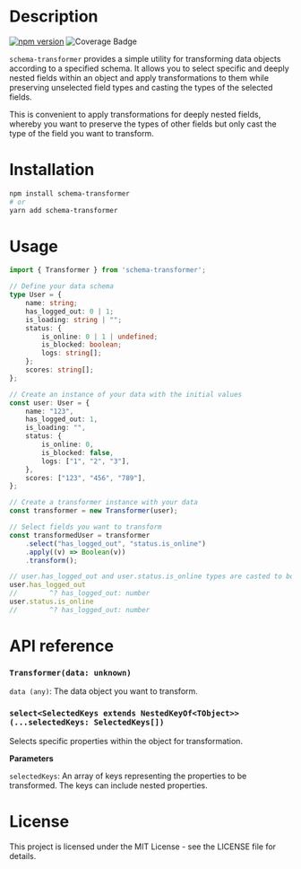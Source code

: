 # Description
[![npm version](https://img.shields.io/npm/v/schema-transformer?style=flat&colorA=18181B&colorB=d8c449)](https://www.npmjs.com/package/sunsettia)
![Coverage Badge](https://img.shields.io/endpoint?url=https://gist.githubusercontent.com/idea456/cae78aa41f0e72f261e01fd2fcee51f4/raw/schema-transformer.json)


`schema-transformer` provides a simple utility for transforming data objects according to a specified schema. It allows you to select specific and deeply nested fields within an object and apply transformations to them while preserving unselected field types and casting the types of the selected fields. 

This is convenient to apply transformations for deeply nested fields, whereby you want to preserve the types of other fields but only cast the type of the field you want to transform.

# Installation

```bash
npm install schema-transformer
# or
yarn add schema-transformer
```

# Usage

```typescript
import { Transformer } from 'schema-transformer';

// Define your data schema
type User = {
    name: string;
    has_logged_out: 0 | 1;
    is_loading: string | "";
    status: {
        is_online: 0 | 1 | undefined;
        is_blocked: boolean;
        logs: string[];
    };
    scores: string[];
};

// Create an instance of your data with the initial values
const user: User = {
    name: "123",
    has_logged_out: 1,
    is_loading: "",
    status: {
        is_online: 0,
        is_blocked: false,
        logs: ["1", "2", "3"],
    },
    scores: ["123", "456", "789"],
};

// Create a transformer instance with your data
const transformer = new Transformer(user);

// Select fields you want to transform
const transformedUser = transformer
    .select("has_logged_out", "status.is_online")
    .apply((v) => Boolean(v))
    .transform();

// user.has_logged_out and user.status.is_online types are casted to boolean and values transformed
user.has_logged_out
//        ^? has_logged_out: number
user.status.is_online
//        ^? has_logged_out: number
```

# API reference
### `Transformer(data: unknown)`
`data (any)`: The data object you want to transform.

### `select<SelectedKeys extends NestedKeyOf<TObject>>(...selectedKeys: SelectedKeys[])`
Selects specific properties within the object for transformation.

**Parameters**

`selectedKeys`: An array of keys representing the properties to be transformed. The keys can include nested properties.

# License
This project is licensed under the MIT License - see the LICENSE file for details.

